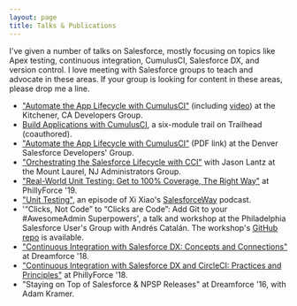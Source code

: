 ```yaml
---
layout: page
title: Talks & Publications
---
```


I've given a number of talks on Salesforce, mostly focusing on topics like Apex testing, continuous integration, CumulusCI, Salesforce DX, and version control. I love meeting with Salesforce groups to teach and advocate in these areas. If your group is looking for content in these areas, please drop me a line.

 - ["Automate the App Lifecycle with CumulusCI"](https://www.sudipta-deb.in/2020/04/kitchener-canada-developer-group-event.html) (including [video](https://www.youtube.com/watch?v=Guc8ZX1Dg6A)) at the Kitchener, CA Developers Group.
 - [Build Applications with CumulusCI](https://trailhead.salesforce.com/en/content/learn/trails/build-applications-with-cumulusci), a six-module trail on Trailhead (coauthored).
 - ["Automate the App Lifecycle with CumulusCI"](https://www.ktema.org/public/cumulusci/Automate_the_App_Lifecycle_with_CumulusCI.pdf) (PDF link) at the Denver Salesforce Developers' Group.
 - ["Orchestrating the Salesforce Lifecycle with CCI"](https://trailblazercommunitygroups.com/events/details/salesforce-mount-laurel-nj-administrators-group-presents-orchestrating-the-salesforce-lifecycle-with-cci-salesforceorg-special-event/) with Jason Lantz at the Mount Laurel, NJ Administrators Group.
 - ["Real-World Unit Testing: Get to 100% Coverage, The Right Way"](https://www.youtube.com/watch?v=JkjTDxbYPgY) at PhillyForce '19.
 - ["Unit Testing"](https://salesforceway.com/podcast/unit-testing/), an episode of Xi Xiao's [SalesforceWay](https://salesforceway.com/) podcast.
 - '“Clicks, Not Code” to “Clicks are Code”: Add Git to your #AwesomeAdmin Superpowers', a talk and workshop at the Philadelphia Salesforce User's Group with Andrés Catalán. The workshop's [GitHub repo](https://github.com/davidmreed/clicks-are-code) is available.
 - ["Continuous Integration with Salesforce DX: Concepts and Connections"](https://www.youtube.com/watch?v=8obwIwvzmMw) at Dreamforce '18.
 - ["Continuous Integration with Salesforce DX and CircleCI: Practices and Principles"](https://www.youtube.com/watch?v=VLl1uUPF97g) at PhillyForce '18.
 - "Staying on Top of Salesforce & NPSP Releases" at Dreamforce '16, with Adam Kramer.

